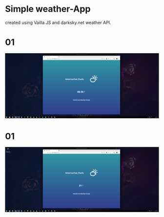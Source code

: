 # Simple weather-App 

created using Vailla JS and darksky.net weather API. 

# 01
<img src="Preview/DeepinScreenshot_20200106125957.png">
</br>

# 01
<img src="Preview/DeepinScreenshot_20200106130004.png">
</br>
